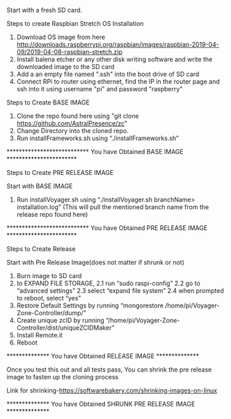 Start with a fresh SD card.

 Steps to create Raspbian Stretch OS Installation
1. Download OS image from here http://downloads.raspberrypi.org/raspbian/images/raspbian-2019-04-09/2019-04-08-raspbian-stretch.zip
2. Install balena etcher or any other disk writing software and write the downloaded image to the SD card
3. Add a an empty file named ".ssh" into the boot drive of SD card
4. Connect RPi to router using ethernet, find the IP in the router page and ssh into it using username "pi" and password "raspberry"


 Steps to Create BASE IMAGE 
 
1. Clone the repo found here using "git clone https://github.com/AstralPresence/zc"
2. Change Directory into the cloned repo. 
3. Run installFrameworks.sh using “./installFrameworks.sh”


***************************  You have Obtained BASE IMAGE  ***********************

 Steps to Create PRE RELEASE IMAGE 

Start with BASE IMAGE
1. Run installVoyager.sh using “./installVoyager.sh branchName> installation.log”
(This will pull the mentioned branch name from the release repo found here)


***************************  You have Obtained PRE RELEASE IMAGE  ***********************

Steps to Create Release 

Start with Pre Release Image(does not matter if shrunk or not)
1. Burn image to SD card
2. to EXPAND FILE STORAGE,
   2.1 run “sudo raspi-config”
   2.2 go to “advanced settings”
   2.3 select “expand file system”
   2.4 when prompted to reboot, select “yes”
3. Restore Default Settings by running “mongorestore /home/pi/Voyager-Zone-Controller/dump/”
4. Create unique zcID by running “/home/pi/Voyager-Zone-Controller/dist/uniqueZCIDMaker”
5. Install Remote.it
6. Reboot

**************  You have Obtained RELEASE IMAGE  ************** 

Once you test this out and all tests pass, You can shrink the pre release image to fasten up the cloning process

Link for shrinking-https://softwarebakery.com/shrinking-images-on-linux

**************  You have Obtained SHRUNK PRE RELEASE IMAGE  ************** 
